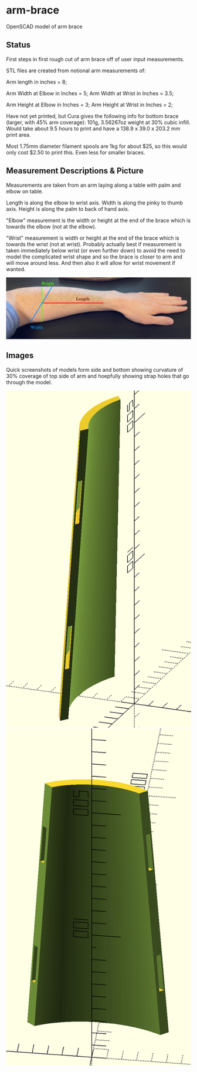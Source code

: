 # arm-brace
OpenSCAD model of arm brace

## Status
First steps in first rough cut of arm brace off of user input measurements.

STL files are created from notional arm measurements of:

Arm length in inches = 8;

Arm Width at Elbow in Inches = 5;
Arm Width at Wrist in Inches = 3.5;

Arm Height at Elbow in Inches = 3;
Arm Height at Wrist in Inches = 2;

Have not yet printed, but Cura gives the following info for bottom brace (larger, with 45% arm coverage):
101g, 3.56267oz weight at 30% cubic infill.
Would take about 9.5 hours to print and have a 138.9 x 39.0 x 203.2 mm print area.

Most 1.75mm diameter filament spools are 1kg for about $25, so this would only cost $2.50 to print this. Even less for smaller braces.

## Measurement Descriptions & Picture
Measurements are taken from an arm laying along a table with palm and elbow on table.

Length is along the elbow to wrist axis.
Width is along the pinky to thumb axis.
Height is along the palm to back of hand axis.

"Elbow" measurement is the width or height at the end of the brace which is towards the elbow (not at the elbow).

"Wrist" measurement is width or height at the end of the brace which is towards the wrist (not at wrist). Probably actually best if measurement is taken immediately below wrist (or even further down) to avoid the need to model the complicated wrist shape and so the brace is closer to arm and will move around less. And then also it will allow for wrist movement if wanted.

![Arm with Axes](arm-measurements.jpg "View of Arm with measurement axes drawn on")


## Images

Quick screenshots of models form side and bottom showing curvature of 30% coverage of top side of arm and hoepfully showing strap holes that go through the model.

![Side Preview](arm-brace-upper-preview-side.png "Preview of Top side of arm brace from side")
![Bottom Preview](arm-brace-upper-preview-bottom.png "Preview of Top side of arm brace from bottom (side touching arm)")
